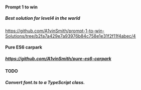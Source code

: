 #### Prompt 1 to win
##### Best solution for level4 in the world
https://github.com/A1vinSmith/prompt-1-to-win-Solutions/tree/b2fa7a429e7a93976b84c758e1e31f2f11f4abec/4

#### Pure ES6 carpark
##### https://github.com/A1vinSmith/pure-es6-carpark

#### TODO
##### Convert font.ts to a TypeScript class.